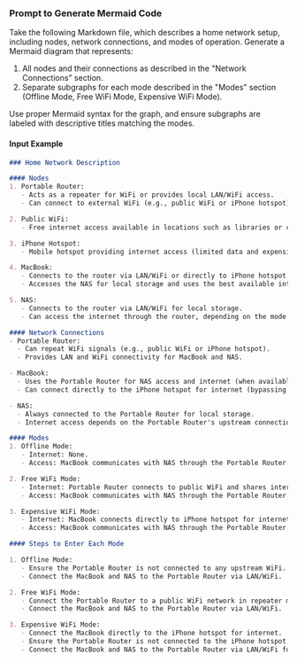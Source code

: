 ### Prompt to Generate Mermaid Code

Take the following Markdown file, which describes a home network setup, including nodes, network connections, and modes of operation. Generate a Mermaid diagram that represents:

1. All nodes and their connections as described in the "Network Connections" section.
2. Separate subgraphs for each mode described in the "Modes" section (Offline Mode, Free WiFi Mode, Expensive WiFi Mode).

Use proper Mermaid syntax for the graph, and ensure subgraphs are labeled with descriptive titles matching the modes.

#### Input Example
```markdown
### Home Network Description

#### Nodes
1. Portable Router:
   - Acts as a repeater for WiFi or provides local LAN/WiFi access.
   - Can connect to external WiFi (e.g., public WiFi or iPhone hotspot).

2. Public WiFi:
   - Free internet access available in locations such as libraries or coffee shops.

3. iPhone Hotspot:
   - Mobile hotspot providing internet access (limited data and expensive).

4. MacBook:
   - Connects to the router via LAN/WiFi or directly to iPhone hotspot.
   - Accesses the NAS for local storage and uses the best available internet connection.

5. NAS:
   - Connects to the router via LAN/WiFi for local storage.
   - Can access the internet through the router, depending on the mode.

#### Network Connections
- Portable Router:
  - Can repeat WiFi signals (e.g., public WiFi or iPhone hotspot).
  - Provides LAN and WiFi connectivity for MacBook and NAS.

- MacBook:
  - Uses the Portable Router for NAS access and internet (when available).
  - Can connect directly to the iPhone hotspot for internet (bypassing the router).

- NAS:
  - Always connected to the Portable Router for local storage.
  - Internet access depends on the Portable Router's upstream connection.

#### Modes
1. Offline Mode:
   - Internet: None.
   - Access: MacBook communicates with NAS through the Portable Router.

2. Free WiFi Mode:
   - Internet: Portable Router connects to public WiFi and shares internet with both MacBook and NAS.
   - Access: MacBook communicates with NAS through the Portable Router.

3. Expensive WiFi Mode:
   - Internet: MacBook connects directly to iPhone hotspot for internet. NAS does not use the internet to save costs.
   - Access: MacBook communicates with NAS through the Portable Router.

#### Steps to Enter Each Mode

1. Offline Mode:
   - Ensure the Portable Router is not connected to any upstream WiFi.
   - Connect the MacBook and NAS to the Portable Router via LAN/WiFi.

2. Free WiFi Mode:
   - Connect the Portable Router to a public WiFi network in repeater mode.
   - Connect the MacBook and NAS to the Portable Router via LAN/WiFi.

3. Expensive WiFi Mode:
   - Connect the MacBook directly to the iPhone hotspot for internet.
   - Ensure the Portable Router is not connected to the iPhone hotspot.
   - Connect the MacBook and NAS to the Portable Router via LAN/WiFi for local access only.
